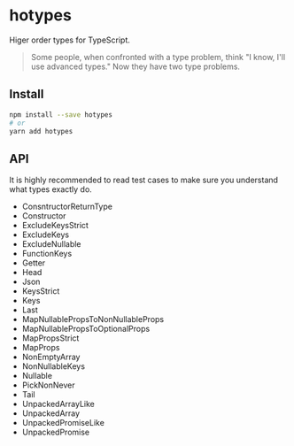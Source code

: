 # hotypes
Higer order types for TypeScript.

> Some people, when confronted with a type problem, think "I know, I'll use advanced types." Now they have two type problems.

## Install

```sh
npm install --save hotypes
# or
yarn add hotypes
```

## API

It is highly recommended to read test cases to make sure you understand what types exactly do.

- ConsntructorReturnType
- Constructor
- ExcludeKeysStrict
- ExcludeKeys
- ExcludeNullable
- FunctionKeys
- Getter
- Head
- Json
- KeysStrict
- Keys
- Last
- MapNullablePropsToNonNullableProps
- MapNullablePropsToOptionalProps
- MapPropsStrict
- MapProps
- NonEmptyArray
- NonNullableKeys
- Nullable
- PickNonNever
- Tail
- UnpackedArrayLike
- UnpackedArray
- UnpackedPromiseLike
- UnpackedPromise

